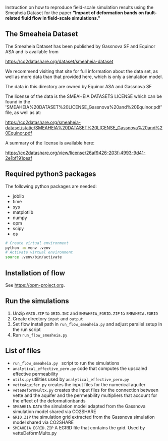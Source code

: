 Instruction on how to reproduce field-scale simulation results using the Smeaheia Dataset for
the paper **"Impact of deformation bands on fault-related fluid flow in field-scale simulations."**

## The Smeaheia Dataset
The Smeaheia Dataset has been published by Gassnova SF and Equinor ASA
and is available from

   https://co2datashare.org/dataset/smeaheia-dataset

We recommend visiting that site for full information about the data set,
as well as more data than that provided here, which is only a simulation
model.

The data in this directory are owned by Equinor ASA and Gassnova SF

The license of the data is the SMEAHEIA DATASETS LICENSE
which can be found in the 'SMEAHEIA%20DATASET%20LICENSE_Gassnova%20and%20Equinor.pdf' file, as well as at:

   https://co2datashare.org/smeaheia-dataset/static/SMEAHEIA%20DATASET%20LICENSE_Gassnova%20and%20Equinor.pdf

A summary of the license is available here:

   https://co2datashare.org/view/license/26af9426-203f-4993-9d41-2e1bf191ceaf

## Required python3 packages
The following python packages are needed:
* joblib
* time
* sys
* matplotlib
* numpy
* opm
* scipy
* os


```bash
# Create virtual environment
python -m venv .venv
# Activate virtual environment
source .venv/bin/activate
```
## Installation of flow



See https://opm-project.org.

## Run the simulations
1. Unzip ```GRID.ZIP``` to ```GRID.INC``` and ```SMEAHEIA_EGRID.ZIP``` to ```SMEAHEIA.EGRID```
2. Create directory ```input``` and ```output```
3. Set flow install path in ```run_flow_smeaheia.py``` and adjust parallel setup in the run script
4. Run ```run_flow_smeaheia.py```

## List of files
* ```run_flow_smeaheia.py ``` script to run the simulations
* ```analytical_effective_perm.py``` code that computes the upscaled effective permeability
* ```utils.py``` utilities used by ```analytical_effective_perm.py```
* ```vetteAquifer.py``` creates the input files for the numerical aquifer
* ```veteDeformMultx.py``` creates the input files for the connection between vette and the aquifer and the permeability multipliers that account for the effect of the deformationbands
* ```SMEAHEIA.DATA``` the simulation model adapted from the Gassnova simulation model shared via CO2SHARE
* ```GRID.ZIP``` the simulation grid extracted from the Gassnova simulation model shared via CO2SHARE
* ```SMEAHEIA_EGRID.ZIP``` A EGRID file that contains the grid. Used by vetteDeformMultx.py

